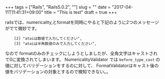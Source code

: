 +++ 
tags = ["Rails", "Rails5.0.2", ""] 
slug = "" 
date = "2017-04-11T11:41:31+09:00"
title = "This is test"
draft = true
+++

 railsでは、numericality,とformatを同時にやると下記のように2つのメッセージがでて微妙です。
```
    [2] "ataiは数値で入力してください",
    [3] "ataiは半角数値のみで入力してください",
```
 なので formatのみのチェックにしようとしましたが、全角文字はキャストされて0に変換されてしまいます。
NumericalityValidator では `before_type_cast` の値に対してバリデーションをするのに対して、
FormatValidatorはキャスト後の値をバリデーションの対象とするので検知できない。。
